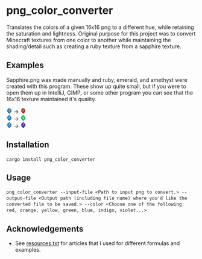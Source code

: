 # png_color_converter

Translates the colors of a given 16x16 png to a different hue, while retaining the saturation and lightness. Original purpose for this project was to convert Minecraft textures from one color to another while maintaining the shading/detail such as creating a ruby texture from a sapphire texture.

## Examples
Sapphire.png was made manually and ruby, emerald, and amethyst were created with this program. These show up quite small, but if you were to open them up in IntelliJ, GIMP, or some other program you can see that the 16x16 texture maintained it's quality.

![](./resources/sapphire.png) -> ![](./resources/ruby.png)\
![](./resources/sapphire.png) -> ![](./resources/emerald.png)\
![](./resources/sapphire.png) -> ![](./resources/amethyst.png)

## Installation
```shell
cargo install png_color_converter
```

## Usage
```shell
png_color_converter --input-file <Path to input png to convert.> --output-file <Output path (including file name) where you'd like the converted file to be saved.> --color <Choose one of the following: red, orange, yellow, green, blue, indigo, violet...>
```

## Acknowledgements
- See [resources.txt](./resources/resources.txt) for articles that I used for different formulas and examples.
